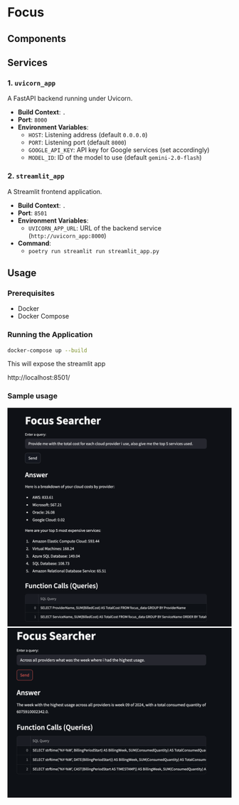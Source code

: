 # Focus


## Components 

## Services

### 1. `uvicorn_app`
A FastAPI backend running under Uvicorn.

- **Build Context**: `.`
- **Port**: `8000`
- **Environment Variables**:
   - `HOST`: Listening address (default `0.0.0.0`)
   - `PORT`: Listening port (default `8000`)
   - `GOOGLE_API_KEY`: API key for Google services (set accordingly)
   - `MODEL_ID`: ID of the model to use (default `gemini-2.0-flash`)

### 2. `streamlit_app`
A Streamlit frontend application.

- **Build Context**: `.`
- **Port**: `8501`
- **Environment Variables**:
   - `UVICORN_APP_URL`: URL of the backend service (`http://uvicorn_app:8000`)
- **Command**:
   - `poetry run streamlit run streamlit_app.py`

## Usage

### Prerequisites
- Docker
- Docker Compose

### Running the Application

```bash
docker-compose up --build
```

This will expose the streamlit app 

http://localhost:8501/

### Sample usage


![1](docs/1.png)
![2](docs/2.png)


